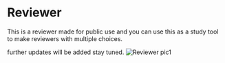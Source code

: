 # Reviewer

This is a reviewer made for public use and you can use this as a study tool to make reviewers with multiple choices.


further updates will be added stay tuned.
![Reviewer pic1](https://user-images.githubusercontent.com/68879376/185840165-b1af2203-f888-4b3e-89da-e3ba7dc9dc1b.PNG)
